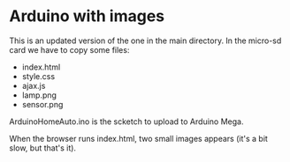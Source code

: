# Arduino with images

This is an updated version of the one in the main directory.
In the micro-sd card we have to copy some files:
- index.html
- style.css
- ajax.js
- lamp.png
- sensor.png

ArduinoHomeAuto.ino is the scketch to upload to Arduino Mega.

When the browser runs index.html, two small images appears (it's a bit slow, but that's it).
